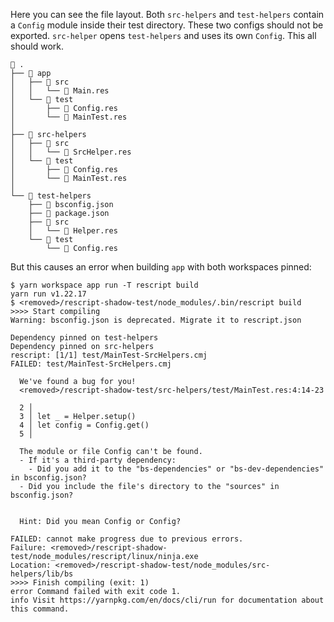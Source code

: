 Here you can see the file layout.  Both `src-helpers` and `test-helpers` contain a `Config` module inside their test directory.  These two configs should not be exported.  `src-helper` opens `test-helpers` and uses its own `Config`.  This all should work.

```
 .
├──  app
│   ├──  src
│   │   └──  Main.res
│   └──  test
│       ├──  Config.res
│       └──  MainTest.res
│
├──  src-helpers
│   ├──  src
│   │   └──  SrcHelper.res
│   └──  test
│       ├──  Config.res
│       └──  MainTest.res
│
└──  test-helpers
    ├──  bsconfig.json
    ├──  package.json
    ├──  src
    │   └──  Helper.res
    └──  test
        └──  Config.res
```

But this causes an error when building `app` with both workspaces pinned:

```
$ yarn workspace app run -T rescript build
yarn run v1.22.17
$ <removed>/rescript-shadow-test/node_modules/.bin/rescript build
>>>> Start compiling
Warning: bsconfig.json is deprecated. Migrate it to rescript.json

Dependency pinned on test-helpers
Dependency pinned on src-helpers
rescript: [1/1] test/MainTest-SrcHelpers.cmj
FAILED: test/MainTest-SrcHelpers.cmj

  We've found a bug for you!
  <removed>/rescript-shadow-test/src-helpers/test/MainTest.res:4:14-23

  2 │
  3 │ let _ = Helper.setup()
  4 │ let config = Config.get()
  5 │

  The module or file Config can't be found.
  - If it's a third-party dependency:
    - Did you add it to the "bs-dependencies" or "bs-dev-dependencies" in bsconfig.json?
  - Did you include the file's directory to the "sources" in bsconfig.json?


  Hint: Did you mean Config or Config?

FAILED: cannot make progress due to previous errors.
Failure: <removed>/rescript-shadow-test/node_modules/rescript/linux/ninja.exe
Location: <removed>/rescript-shadow-test/node_modules/src-helpers/lib/bs
>>>> Finish compiling (exit: 1)
error Command failed with exit code 1.
info Visit https://yarnpkg.com/en/docs/cli/run for documentation about this command.
```
